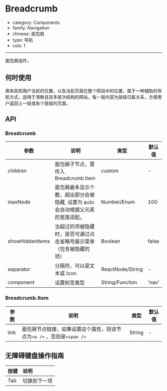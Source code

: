 # Breadcrumb

-   category: Components
-   family: Navigation
-   chinese: 面包屑
-   type: 导航
-   cols: 1

---

面包屑组件。

## 何时使用

用来告知用户当前的位置，以及当前页面在整个网站中的位置，属于一种辅助的导航方式，适用于清晰且具多层次结构的网站，每一层内容为层级归属关系，方便用户返回上一级或各个层级的页面。

## API

### Breadcrumb

| 参数              | 说明                                          | 类型               | 默认值   |
| --------------- | ------------------------------------------- | ---------------- | ----- |
| children        | 面包屑子节点，需传入 Breadcrumb.Item                  | custom           | -     |
| maxNode         | 面包屑最多显示个数，超出部分会被隐藏, 设置为 auto 会自动根据父元素的宽度适配。 | Number/Enum      | 100   |
| showHiddenItems | 当超过的项被隐藏时，是否可通过点击省略号展示菜单（包含被隐藏的项）           | Boolean          | false |
| separator       | 分隔符，可以是文本或 Icon                             | ReactNode/String | -     |
| component       | 设置标签类型                                      | String/Function  | 'nav' |

### Breadcrumb.Item

| 参数   | 说明                                           | 类型     | 默认值 |
| ---- | -------------------------------------------- | ------ | --- |
| link | 面包屑节点链接，如果设置这个属性，则该节点为`<a />` ，否则是`<span />` | String | -   |

## 无障碍键盘操作指南

| 按键  | 说明     |
| :-- | :----- |
| Tab | 切换到下一项 |
